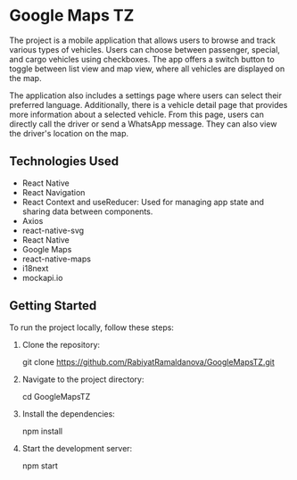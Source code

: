 # Google Maps TZ

The project is a mobile application that allows users to browse and track various types of vehicles. Users can choose between passenger, special, and cargo vehicles using checkboxes. The app offers a switch button to toggle between list view and map view, where all vehicles are displayed on the map.

The application also includes a settings page where users can select their preferred language. Additionally, there is a vehicle detail page that provides more information about a selected vehicle. From this page, users can directly call the driver or send a WhatsApp message. They can also view the driver's location on the map.

## Technologies Used

- React Native
- React Navigation
- React Context and useReducer: Used for managing app state and sharing data between components.
- Axios
- react-native-svg
- React Native
- Google Maps
- react-native-maps
- i18next
- mockapi.io

## Getting Started

To run the project locally, follow these steps:

1. Clone the repository:

   git clone https://github.com/RabiyatRamaldanova/GoogleMapsTZ.git

2. Navigate to the project directory:

   cd GoogleMapsTZ

3. Install the dependencies:

   npm install

4. Start the development server:

   npm start